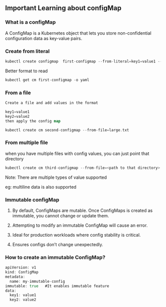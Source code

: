## Important Learning about configMap

### What is a configMap

A ConfigMap is a Kubernetes object that lets you store non-confidential configuration data as key-value pairs.

### Create from literal

```go
kubectl create configmap  first-configmap --from-literal=key1=value1 --from-literal=key2=value2
```

Better format to read 

```go
kubectl get cm first-configmap -o yaml
```

### From a file

```go
Create a file and add values in the format

key1=value1
key2=value2
then apply the config map

kubectl create cm second-configmap --from-file=large.txt
```

### From multiple file

when you have multiple files with config values, you can just point that directory

```go
kubectl create cm third-configmap --from-file=<path to that directory>  #All files will be added to config map
```

Note: There are multiple types of value supported 

eg: multiline data is also supported

### Immutable configMap

1. By default, ConfigMaps are mutable. Once ConfigMaps is created as immutable, you cannot change or update them.

2. Attempting to modify an immutable ConfigMap will cause an error.

3. Ideal for production workloads where config stability is critical.

4. Ensures configs don’t change unexpectedly.

### How to create an immutable ConfigMap?

```go
apiVersion: v1
kind: ConfigMap
metadata:
  name: my-immutable-config
immutable: true   #It enables immutable feature
data:
  key1: value1
  key2: value2
```


